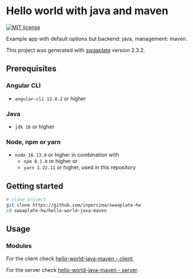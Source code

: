 # Hello world with java and maven

[![MIT license](https://img.shields.io/badge/license-MIT-blue.svg)](./LICENSE.md)

Example app with default options but backend: java, management: maven.

This project was generated with [swaaplate](https://github.com/inpercima/swaaplate) version 2.3.2.

## Prerequisites

### Angular CLI

* `angular-cli 13.0.2` or higher

### Java

* `jdk 16` or higher

### Node, npm or yarn

* `node 16.13.0` or higher in combination with
  * `npm 8.1.0` or higher or
  * `yarn 1.22.11` or higher, used in this repository

## Getting started

```bash
# clone project
git clone https://github.com/inpercima/swaaplate-hw
cd swaaplate-hw/hello-world-java-maven
```

## Usage

### Modules

For the client check [hello-world-java-maven - client](./client).

For the server check [hello-world-java-maven - server](./server).
